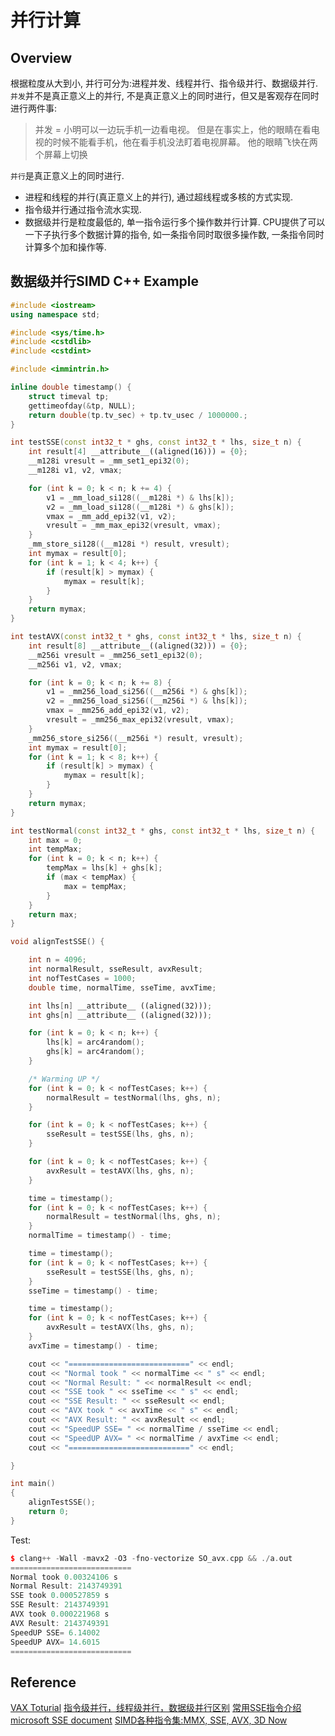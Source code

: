 # 并行计算
## Overview
根据粒度从大到小, 并行可分为:进程并发、线程并行、指令级并行、数据级并行. 
`并发`并不是真正意义上的并行, 不是真正意义上的同时进行，但又是客观存在同时进行两件事:
>并发 = 小明可以一边玩手机一边看电视。
但是在事实上，他的眼睛在看电视的时候不能看手机，他在看手机没法盯着电视屏幕。
他的眼睛飞快在两个屏幕上切换

`并行`是真正意义上的同时进行.
* 进程和线程的并行(真正意义上的并行), 通过超线程或多核的方式实现.
* 指令级并行通过指令流水实现.
* 数据级并行是粒度最低的, 单一指令运行多个操作数并行计算. CPU提供了可以一下子执行多个数据计算的指令, 如一条指令同时取很多操作数, 一条指令同时计算多个加和操作等.

## 数据级并行SIMD C++ Example
```c++
#include <iostream>
using namespace std;

#include <sys/time.h>
#include <cstdlib>
#include <cstdint>

#include <immintrin.h>

inline double timestamp() {
    struct timeval tp;
    gettimeofday(&tp, NULL);
    return double(tp.tv_sec) + tp.tv_usec / 1000000.;
}

int testSSE(const int32_t * ghs, const int32_t * lhs, size_t n) {
    int result[4] __attribute__((aligned(16))) = {0};
    __m128i vresult = _mm_set1_epi32(0);
    __m128i v1, v2, vmax;

    for (int k = 0; k < n; k += 4) {
        v1 = _mm_load_si128((__m128i *) & lhs[k]);
        v2 = _mm_load_si128((__m128i *) & ghs[k]);
        vmax = _mm_add_epi32(v1, v2);
        vresult = _mm_max_epi32(vresult, vmax);
    }
    _mm_store_si128((__m128i *) result, vresult);
    int mymax = result[0];
    for (int k = 1; k < 4; k++) {
        if (result[k] > mymax) {
            mymax = result[k];
        }
    }
    return mymax;
}

int testAVX(const int32_t * ghs, const int32_t * lhs, size_t n) {
    int result[8] __attribute__((aligned(32))) = {0};
    __m256i vresult = _mm256_set1_epi32(0);
    __m256i v1, v2, vmax;

    for (int k = 0; k < n; k += 8) {
        v1 = _mm256_load_si256((__m256i *) & ghs[k]);
        v2 = _mm256_load_si256((__m256i *) & lhs[k]);
        vmax = _mm256_add_epi32(v1, v2);
        vresult = _mm256_max_epi32(vresult, vmax);
    }
    _mm256_store_si256((__m256i *) result, vresult);
    int mymax = result[0];
    for (int k = 1; k < 8; k++) {
        if (result[k] > mymax) {
            mymax = result[k];
        }
    }
    return mymax;
}

int testNormal(const int32_t * ghs, const int32_t * lhs, size_t n) {
    int max = 0;
    int tempMax;
    for (int k = 0; k < n; k++) {
        tempMax = lhs[k] + ghs[k];
        if (max < tempMax) {
            max = tempMax;
        }
    }
    return max;
}

void alignTestSSE() {

    int n = 4096;
    int normalResult, sseResult, avxResult;
    int nofTestCases = 1000;
    double time, normalTime, sseTime, avxTime;

    int lhs[n] __attribute__ ((aligned(32)));
    int ghs[n] __attribute__ ((aligned(32)));

    for (int k = 0; k < n; k++) {
        lhs[k] = arc4random();
        ghs[k] = arc4random();
    }

    /* Warming UP */
    for (int k = 0; k < nofTestCases; k++) {
        normalResult = testNormal(lhs, ghs, n);
    }

    for (int k = 0; k < nofTestCases; k++) {
        sseResult = testSSE(lhs, ghs, n);
    }

    for (int k = 0; k < nofTestCases; k++) {
        avxResult = testAVX(lhs, ghs, n);
    }

    time = timestamp();
    for (int k = 0; k < nofTestCases; k++) {
        normalResult = testNormal(lhs, ghs, n);
    }
    normalTime = timestamp() - time;

    time = timestamp();
    for (int k = 0; k < nofTestCases; k++) {
        sseResult = testSSE(lhs, ghs, n);
    }
    sseTime = timestamp() - time;

    time = timestamp();
    for (int k = 0; k < nofTestCases; k++) {
        avxResult = testAVX(lhs, ghs, n);
    }
    avxTime = timestamp() - time;

    cout << "===========================" << endl;
    cout << "Normal took " << normalTime << " s" << endl;
    cout << "Normal Result: " << normalResult << endl;
    cout << "SSE took " << sseTime << " s" << endl;
    cout << "SSE Result: " << sseResult << endl;
    cout << "AVX took " << avxTime << " s" << endl;
    cout << "AVX Result: " << avxResult << endl;
    cout << "SpeedUP SSE= " << normalTime / sseTime << endl;
    cout << "SpeedUP AVX= " << normalTime / avxTime << endl;
    cout << "===========================" << endl;

}

int main()
{
    alignTestSSE();
    return 0;
}
```

Test:
```c++
$ clang++ -Wall -mavx2 -O3 -fno-vectorize SO_avx.cpp && ./a.out
===========================
Normal took 0.00324106 s
Normal Result: 2143749391
SSE took 0.000527859 s
SSE Result: 2143749391
AVX took 0.000221968 s
AVX Result: 2143749391
SpeedUP SSE= 6.14002
SpeedUP AVX= 14.6015
===========================
```

## Reference
[VAX Toturial](https://www.codeproject.com/Articles/874396/%2FArticles%2F874396%2FCrunching-Numbers-with-AVX-and-AVX)
[指令级并行，线程级并行，数据级并行区别](https://www.zhihu.com/question/21823699)
[常用SSE指令介绍](https://blog.csdn.net/gengshenghong/article/details/7010615)
[microsoft SSE document](https://docs.microsoft.com/en-us/previous-versions/visualstudio/visual-studio-2010/zzd50xxt(v%3dvs.100))
[SIMD各种指令集:MMX, SSE, AVX, 3D Now](https://blog.csdn.net/conowen/article/details/7255920)